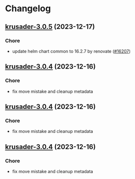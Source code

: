 # Changelog



## [krusader-3.0.5](https://github.com/truecharts/charts/compare/krusader-3.0.4...krusader-3.0.5) (2023-12-17)

### Chore

- update helm chart common to 16.2.7 by renovate ([#16207](https://github.com/truecharts/charts/issues/16207))
  
  


## [krusader-3.0.4](https://github.com/truecharts/charts/compare/krusader-2.0.13...krusader-3.0.4) (2023-12-16)

### Chore

- fix move mistake and cleanup metadata
  
  


## [krusader-3.0.4](https://github.com/truecharts/charts/compare/krusader-2.0.13...krusader-3.0.4) (2023-12-16)

### Chore

- fix move mistake and cleanup metadata
  
  


## [krusader-3.0.4](https://github.com/truecharts/charts/compare/krusader-2.0.13...krusader-3.0.4) (2023-12-16)

### Chore

- fix move mistake and cleanup metadata
  
  